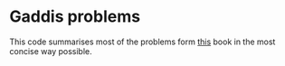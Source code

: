# Gaddis problems
 This code summarises most of the problems form [this](https://www.amazon.in/Starting-Out-Python-Tony-Gaddis/dp/0134444329) book in the most concise way possible.
